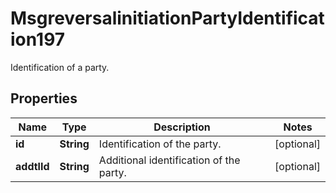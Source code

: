 

# MsgreversalinitiationPartyIdentification197

Identification of a party.
## Properties

Name | Type | Description | Notes
------------ | ------------- | ------------- | -------------
**id** | **String** | Identification of the party. |  [optional]
**addtlId** | **String** | Additional identification of the party. |  [optional]



